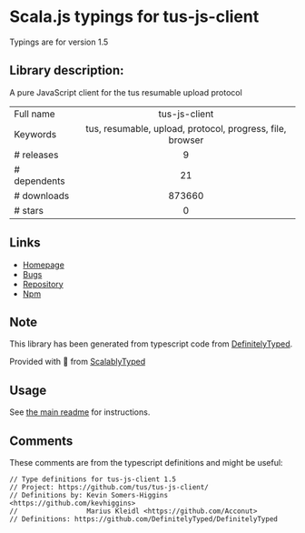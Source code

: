 
# Scala.js typings for tus-js-client

Typings are for version 1.5

## Library description:
A pure JavaScript client for the tus resumable upload protocol

|                    |                 |
| ------------------ | :-------------: |
| Full name          | tus-js-client |
| Keywords           | tus, resumable, upload, protocol, progress, file, browser |
| # releases         | 9 |
| # dependents       | 21 |
| # downloads        | 873660 |
| # stars            | 0 |

## Links
- [Homepage](https://github.com/tus/tus-js-client)
- [Bugs](https://github.com/tus/tus-js-client/issues)
- [Repository](https://github.com/tus/tus-js-client)
- [Npm](https://www.npmjs.com/package/tus-js-client)
    


## Note
This library has been generated from typescript code from [DefinitelyTyped](https://definitelytyped.org).

Provided with :purple_heart: from [ScalablyTyped](https://github.com/oyvindberg/ScalablyTyped)

## Usage
See [the main readme](../../readme.md) for instructions.

## Comments

These comments are from the typescript definitions and might be useful:
```
// Type definitions for tus-js-client 1.5
// Project: https://github.com/tus/tus-js-client/
// Definitions by: Kevin Somers-Higgins <https://github.com/kevhiggins>
//                 Marius Kleidl <https://github.com/Acconut>
// Definitions: https://github.com/DefinitelyTyped/DefinitelyTyped

```

